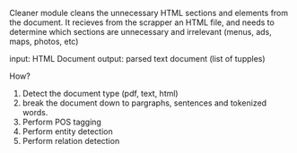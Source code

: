 Cleaner module cleans the unnecessary HTML sections and elements from the document.
It recieves from the scrapper an HTML file, and needs to determine which sections are unnecessary and irrelevant (menus, ads, maps, photos, etc)

input: HTML Document
output: parsed text document (list of tupples)

How?
1. Detect the document type (pdf, text, html)
2. break the document down to pargraphs, sentences and tokenized words.
3. Perform POS tagging
4. Perform entity detection
5. Perform relation detection
